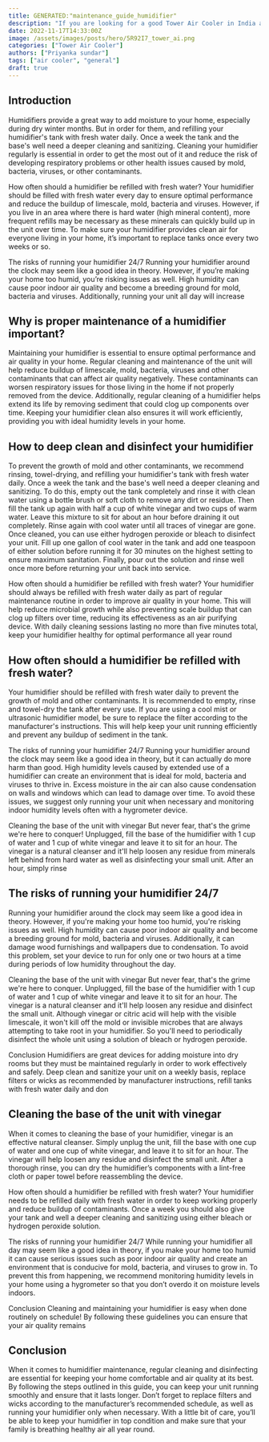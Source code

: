 ```yaml
---
title: GENERATED:"maintenance_guide_humidifier"
description: "If you are looking for a good Tower Air Cooler in India and are confused with multiple options, this article is for you. We look at some of the best air coolers giving bang for the buck and have created a list of all the reliable Tower Air Coolers that you can purchase today."
date: 2022-11-17T14:33:00Z
image: /assets/images/posts/hero/5R92I7_tower_ai.png
categories: ["Tower Air Cooler"]
authors: ["Priyanka sundar"]
tags: ["air cooler", "general"]
draft: true
---
```


## Introduction


 
Humidifiers provide a great way to add moisture to your home, especially during dry winter months. But in order for them, and refilling your humidifier's tank with fresh water daily. Once a week the tank and the base's well need a deeper cleaning and sanitizing. Cleaning your humidifier regularly is essential in order to get the most out of it and reduce the risk of developing respiratory problems or other health issues caused by mold, bacteria, viruses, or other contaminants. 

How often should a humidifier be refilled with fresh water? 
Your humidifier should be filled with fresh water every day to ensure optimal performance and reduce the buildup of limescale, mold, bacteria and viruses. However, if you live in an area where there is hard water (high mineral content), more frequent refills may be necessary as these minerals can quickly build up in the unit over time. To make sure your humidifier provides clean air for everyone living in your home, it’s important to replace tanks once every two weeks or so. 

The risks of running your humidifier 24/7 
Running your humidifier around the clock may seem like a good idea in theory. However, if you’re making your home too humid, you’re risking issues as well. High humidity can cause poor indoor air quality and become a breeding ground for mold, bacteria and viruses. Additionally, running your unit all day will increase


## Why is proper maintenance of a humidifier important?


 

Maintaining your humidifier is essential to ensure optimal performance and air quality in your home. Regular cleaning and maintenance of the unit will help reduce buildup of limescale, mold, bacteria, viruses and other contaminants that can affect air quality negatively. These contaminants can worsen respiratory issues for those living in the home if not properly removed from the device. Additionally, regular cleaning of a humidifier helps extend its life by removing sediment that could clog up components over time. Keeping your humidifier clean also ensures it will work efficiently, providing you with ideal humidity levels in your home.


## How to deep clean and disinfect your humidifier


 
To prevent the growth of mold and other contaminants, we recommend rinsing, towel-drying, and refilling your humidifier's tank with fresh water daily. Once a week the tank and the base's well need a deeper cleaning and sanitizing. To do this, empty out the tank completely and rinse it with clean water using a bottle brush or soft cloth to remove any dirt or residue. Then fill the tank up again with half a cup of white vinegar and two cups of warm water. Leave this mixture to sit for about an hour before draining it out completely. Rinse again with cool water until all traces of vinegar are gone. Once cleaned, you can use either hydrogen peroxide or bleach to disinfect your unit. Fill up one gallon of cool water in the tank and add one teaspoon of either solution before running it for 30 minutes on the highest setting to ensure maximum sanitation. Finally, pour out the solution and rinse well once more before returning your unit back into service. 

How often should a humidifier be refilled with fresh water? 
Your humidifier should always be refilled with fresh water daily as part of regular maintenance routine in order to improve air quality in your home. This will help reduce microbial growth while also preventing scale buildup that can clog up filters over time, reducing its effectiveness as an air purifying device. With daily cleaning sessions lasting no more than five minutes total, keep your humidifier healthy for optimal performance all year round


## How often should a humidifier be refilled with fresh water?


 
Your humidifier should be refilled with fresh water daily to prevent the growth of mold and other contaminants. It is recommended to empty, rinse and towel-dry the tank after every use. If you are using a cool mist or ultrasonic humidifier model, be sure to replace the filter according to the manufacturer's instructions. This will help keep your unit running efficiently and prevent any buildup of sediment in the tank. 

The risks of running your humidifier 24/7 
Running your humidifier around the clock may seem like a good idea in theory, but it can actually do more harm than good. High humidity levels caused by extended use of a humidifier can create an environment that is ideal for mold, bacteria and viruses to thrive in. Excess moisture in the air can also cause condensation on walls and windows which can lead to damage over time. To avoid these issues, we suggest only running your unit when necessary and monitoring indoor humidity levels often with a hygrometer device. 

Cleaning the base of the unit with vinegar 
But never fear, that's the grime we're here to conquer! Unplugged, fill the base of the humidifier with 1 cup of water and 1 cup of white vinegar and leave it to sit for an hour. The vinegar is a natural cleanser and it'll help loosen any residue from minerals left behind from hard water as well as disinfecting your small unit. After an hour, simply rinse


## The risks of running your humidifier 24/7



Running your humidifier around the clock may seem like a good idea in theory. However, if you're making your home too humid, you're risking issues as well. High humidity can cause poor indoor air quality and become a breeding ground for mold, bacteria and viruses. Additionally, it can damage wood furnishings and wallpapers due to condensation. To avoid this problem, set your device to run for only one or two hours at a time during periods of low humidity throughout the day. 

Cleaning the base of the unit with vinegar 
But never fear, that's the grime we're here to conquer. Unplugged, fill the base of the humidifier with 1 cup of water and 1 cup of white vinegar and leave it to sit for an hour. The vinegar is a natural cleanser and it'll help loosen any residue and disinfect the small unit. Although vinegar or citric acid will help with the visible limescale, it won't kill off the mold or invisible microbes that are always attempting to take root in your humidifier. So you'll need to periodically disinfect the whole unit using a solution of bleach or hydrogen peroxide. 

Conclusion
Humidifiers are great devices for adding moisture into dry rooms but they must be maintained regularly in order to work effectively and safely. Deep clean and sanitize your unit on a weekly basis, replace filters or wicks as recommended by manufacturer instructions, refill tanks with fresh water daily and don


## Cleaning the base of the unit with vinegar



When it comes to cleaning the base of your humidifier, vinegar is an effective natural cleanser. Simply unplug the unit, fill the base with one cup of water and one cup of white vinegar, and leave it to sit for an hour. The vinegar will help loosen any residue and disinfect the small unit. After a thorough rinse, you can dry the humidifier’s components with a lint-free cloth or paper towel before reassembling the device. 

How often should a humidifier be refilled with fresh water? 
Your humidifier needs to be refilled daily with fresh water in order to keep working properly and reduce buildup of contaminants. Once a week you should also give your tank and well a deeper cleaning and sanitizing using either bleach or hydrogen peroxide solution. 

The risks of running your humidifier 24/7 
While running your humidifier all day may seem like a good idea in theory, if you make your home too humid it can cause serious issues such as poor indoor air quality and create an environment that is conducive for mold, bacteria, and viruses to grow in. To prevent this from happening, we recommend monitoring humidity levels in your home using a hygrometer so that you don’t overdo it on moisture levels indoors. 

Conclusion 
Cleaning and maintaining your humidifier is easy when done routinely on schedule! By following these guidelines you can ensure that your air quality remains


## Conclusion




When it comes to humidifier maintenance, regular cleaning and disinfecting are essential for keeping your home comfortable and air quality at its best. By following the steps outlined in this guide, you can keep your unit running smoothly and ensure that it lasts longer. Don’t forget to replace filters and wicks according to the manufacturer’s recommended schedule, as well as running your humidifier only when necessary. With a little bit of care, you’ll be able to keep your humidifier in top condition and make sure that your family is breathing healthy air all year round.


